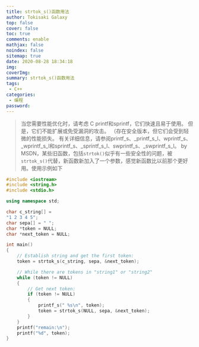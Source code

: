 ```yaml
---
title: strtok_s()函数用法
author: Tokisaki Galaxy
top: false
cover: false
toc: true
comments: enable
mathjax: false
noindex: false
sitemap: true
date: 2020-08-28 18:34:18
img:
coverImg:
summary: strtok_s()函数用法
tags:
 - C++
categories:
 - 编程
password:
---
```


> 当您需要性能优化时，请考虑 C printf和sprintf，它们快速且易于使用。 但是，它们不能扩展或免受漏洞的攻击。 （存在安全版本，但它们会受到轻微的性能损失。 有关详细信息，请参阅printf_s、_printf_s_l、wprintf_s、_wprintf_s_l和sprintf_s、_sprintf_s_l、swprintf_s、_swprintf_s_l。
by MSDN，某些旧函数，包括`strtok()`似乎有一些安全性的问题，被`strtok_s()`代替，新函数新加入了一个参数，感觉新函数比以前那个更好用。使用示例如下

```cpp
#include <iostream>
#include <string.h>
#include <stdio.h>

using namespace std;

char c_string[] =
"1 2 3 4 5";
char sepa[] = " ";
char *token = NULL;
char *next_token = NULL;

int main()
{
    // Establish string and get the first token:
    token = strtok_s(c_string, sepa, &next_token);

    // While there are tokens in "string1" or "string2"
    while (token != NULL)
    {
        // Get next token:
        if (token != NULL)
        {
            printf_s(" %s\n", token);
            token = strtok_s(NULL, sepa, &next_token);
        }
    }
    printf("remain:\n");
    printf("%d", token);
}
```
